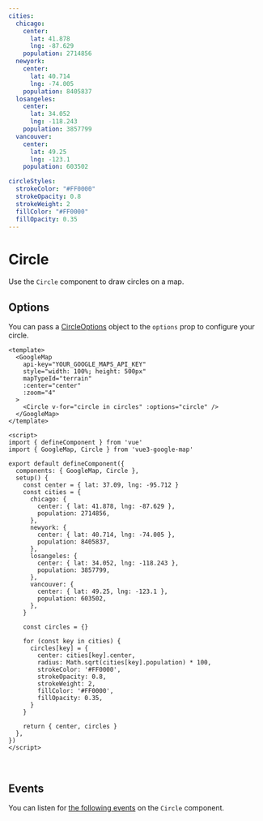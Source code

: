 ```yaml
---
cities:
  chicago:
    center:
      lat: 41.878
      lng: -87.629
    population: 2714856
  newyork:
    center:
      lat: 40.714
      lng: -74.005
    population: 8405837
  losangeles:
    center:
      lat: 34.052
      lng: -118.243
    population: 3857799
  vancouver:
    center:
      lat: 49.25
      lng: -123.1
    population: 603502

circleStyles:
  strokeColor: "#FF0000"
  strokeOpacity: 0.8
  strokeWeight: 2
  fillColor: "#FF0000"
  fillOpacity: 0.35
---
```


# Circle

Use the `Circle` component to draw circles on a map.

## Options

You can pass a [CircleOptions](https://developers.google.com/maps/documentation/javascript/reference/polygon#CircleOptions) object to the `options` prop to configure your circle.

<!-- prettier-ignore -->
```vue
<template>
  <GoogleMap
    api-key="YOUR_GOOGLE_MAPS_API_KEY"
    style="width: 100%; height: 500px"
    mapTypeId="terrain"
    :center="center"
    :zoom="4"
  >
    <Circle v-for="circle in circles" :options="circle" />
  </GoogleMap>
</template>

<script>
import { defineComponent } from 'vue'
import { GoogleMap, Circle } from 'vue3-google-map'

export default defineComponent({
  components: { GoogleMap, Circle },
  setup() {
    const center = { lat: 37.09, lng: -95.712 }
    const cities = {
      chicago: {
        center: { lat: 41.878, lng: -87.629 },
        population: 2714856,
      },
      newyork: {
        center: { lat: 40.714, lng: -74.005 },
        population: 8405837,
      },
      losangeles: {
        center: { lat: 34.052, lng: -118.243 },
        population: 3857799,
      },
      vancouver: {
        center: { lat: 49.25, lng: -123.1 },
        population: 603502,
      },
    }

    const circles = {}

    for (const key in cities) {
      circles[key] = {
        center: cities[key].center,
        radius: Math.sqrt(cities[key].population) * 100,
        strokeColor: '#FF0000',
        strokeOpacity: 0.8,
        strokeWeight: 2,
        fillColor: '#FF0000',
        fillOpacity: 0.35,
      }
    }

    return { center, circles }
  },
})
</script>
```

\
<GoogleMap style="width: 100%; height: 500px" :center="{ lat: 37.09, lng: -95.712 }" :zoom="4" mapTypeId="terrain">
<Circle
v-for="{ center, population } in $page.frontmatter.cities"
:options="{ ...$page.frontmatter.circleStyles, center, radius: Math.sqrt(population) * 100 }"
/>
</GoogleMap>

## Events

You can listen for [the following events](https://developers.google.com/maps/documentation/javascript/reference/polygon#Circle-Events) on the `Circle` component.
